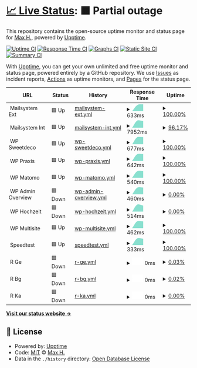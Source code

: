 # [📈 Live Status](https://status.haeckl-it.de): <!--live status--> **🟧 Partial outage**

This repository contains the open-source uptime monitor and status page for [Max H.](https://status.haeckl-it.de), powered by [Upptime](https://github.com/upptime/upptime).

[![Uptime CI](https://github.com/koj-co/upptime/workflows/Uptime%20CI/badge.svg)](https://github.com/koj-co/upptime/actions?query=workflow%3A%22Uptime+CI%22)
[![Response Time CI](https://github.com/koj-co/upptime/workflows/Response%20Time%20CI/badge.svg)](https://github.com/koj-co/upptime/actions?query=workflow%3A%22Response+Time+CI%22)
[![Graphs CI](https://github.com/koj-co/upptime/workflows/Graphs%20CI/badge.svg)](https://github.com/koj-co/upptime/actions?query=workflow%3A%22Graphs+CI%22)
[![Static Site CI](https://github.com/koj-co/upptime/workflows/Static%20Site%20CI/badge.svg)](https://github.com/koj-co/upptime/actions?query=workflow%3A%22Static+Site+CI%22)
[![Summary CI](https://github.com/koj-co/upptime/workflows/Summary%20CI/badge.svg)](https://github.com/koj-co/upptime/actions?query=workflow%3A%22Summary+CI%22)

With [Upptime](https://upptime.js.org), you can get your own unlimited and free uptime monitor and status page, powered entirely by a GitHub repository. We use [Issues](https://github.com/8ear/upptime/issues) as incident reports, [Actions](https://github.com/8ear/upptime/actions) as uptime monitors, and [Pages](https://status.haeckl-it.de) for the status page.

<!--start: status pages-->
<!-- This summary is generated by Upptime (https://github.com/upptime/upptime) -->
<!-- Do not edit this manually, your changes will be overwritten -->
<!-- prettier-ignore -->
| URL | Status | History | Response Time | Uptime |
| --- | ------ | ------- | ------------- | ------ |
| <img alt="" src="https://favicons.githubusercontent.com/null" height="13"> Mailsystem Ext | 🟩 Up | [mailsystem-ext.yml](https://github.com/8ear/upptime/commits/master/history/mailsystem-ext.yml) | <details><summary><img alt="Response time graph" src="./graphs/mailsystem-ext/response-time-week.png" height="20"> 633ms</summary><br><a href="https://status.haeckl-it.de/history/mailsystem-ext"><img alt="Response time 633" src="https://img.shields.io/endpoint?url=https%3A%2F%2Fraw.githubusercontent.com%2F8ear%2Fupptime%2Fmaster%2Fapi%2Fmailsystem-ext%2Fresponse-time.json"></a><br><a href="https://status.haeckl-it.de/history/mailsystem-ext"><img alt="24-hour response time 657" src="https://img.shields.io/endpoint?url=https%3A%2F%2Fraw.githubusercontent.com%2F8ear%2Fupptime%2Fmaster%2Fapi%2Fmailsystem-ext%2Fresponse-time-day.json"></a><br><a href="https://status.haeckl-it.de/history/mailsystem-ext"><img alt="7-day response time 633" src="https://img.shields.io/endpoint?url=https%3A%2F%2Fraw.githubusercontent.com%2F8ear%2Fupptime%2Fmaster%2Fapi%2Fmailsystem-ext%2Fresponse-time-week.json"></a><br><a href="https://status.haeckl-it.de/history/mailsystem-ext"><img alt="30-day response time 633" src="https://img.shields.io/endpoint?url=https%3A%2F%2Fraw.githubusercontent.com%2F8ear%2Fupptime%2Fmaster%2Fapi%2Fmailsystem-ext%2Fresponse-time-month.json"></a><br><a href="https://status.haeckl-it.de/history/mailsystem-ext"><img alt="1-year response time 633" src="https://img.shields.io/endpoint?url=https%3A%2F%2Fraw.githubusercontent.com%2F8ear%2Fupptime%2Fmaster%2Fapi%2Fmailsystem-ext%2Fresponse-time-year.json"></a></details> | <details><summary><a href="https://status.haeckl-it.de/history/mailsystem-ext">100.00%</a></summary><a href="https://status.haeckl-it.de/history/mailsystem-ext"><img alt="All-time uptime 100.00%" src="https://img.shields.io/endpoint?url=https%3A%2F%2Fraw.githubusercontent.com%2F8ear%2Fupptime%2Fmaster%2Fapi%2Fmailsystem-ext%2Fuptime.json"></a><br><a href="https://status.haeckl-it.de/history/mailsystem-ext"><img alt="24-hour uptime 100.00%" src="https://img.shields.io/endpoint?url=https%3A%2F%2Fraw.githubusercontent.com%2F8ear%2Fupptime%2Fmaster%2Fapi%2Fmailsystem-ext%2Fuptime-day.json"></a><br><a href="https://status.haeckl-it.de/history/mailsystem-ext"><img alt="7-day uptime 100.00%" src="https://img.shields.io/endpoint?url=https%3A%2F%2Fraw.githubusercontent.com%2F8ear%2Fupptime%2Fmaster%2Fapi%2Fmailsystem-ext%2Fuptime-week.json"></a><br><a href="https://status.haeckl-it.de/history/mailsystem-ext"><img alt="30-day uptime 100.00%" src="https://img.shields.io/endpoint?url=https%3A%2F%2Fraw.githubusercontent.com%2F8ear%2Fupptime%2Fmaster%2Fapi%2Fmailsystem-ext%2Fuptime-month.json"></a><br><a href="https://status.haeckl-it.de/history/mailsystem-ext"><img alt="1-year uptime 100.00%" src="https://img.shields.io/endpoint?url=https%3A%2F%2Fraw.githubusercontent.com%2F8ear%2Fupptime%2Fmaster%2Fapi%2Fmailsystem-ext%2Fuptime-year.json"></a></details>
| <img alt="" src="https://favicons.githubusercontent.com/null" height="13"> Mailsystem Int | 🟩 Up | [mailsystem-int.yml](https://github.com/8ear/upptime/commits/master/history/mailsystem-int.yml) | <details><summary><img alt="Response time graph" src="./graphs/mailsystem-int/response-time-week.png" height="20"> 7952ms</summary><br><a href="https://status.haeckl-it.de/history/mailsystem-int"><img alt="Response time 7952" src="https://img.shields.io/endpoint?url=https%3A%2F%2Fraw.githubusercontent.com%2F8ear%2Fupptime%2Fmaster%2Fapi%2Fmailsystem-int%2Fresponse-time.json"></a><br><a href="https://status.haeckl-it.de/history/mailsystem-int"><img alt="24-hour response time 14195" src="https://img.shields.io/endpoint?url=https%3A%2F%2Fraw.githubusercontent.com%2F8ear%2Fupptime%2Fmaster%2Fapi%2Fmailsystem-int%2Fresponse-time-day.json"></a><br><a href="https://status.haeckl-it.de/history/mailsystem-int"><img alt="7-day response time 7952" src="https://img.shields.io/endpoint?url=https%3A%2F%2Fraw.githubusercontent.com%2F8ear%2Fupptime%2Fmaster%2Fapi%2Fmailsystem-int%2Fresponse-time-week.json"></a><br><a href="https://status.haeckl-it.de/history/mailsystem-int"><img alt="30-day response time 7952" src="https://img.shields.io/endpoint?url=https%3A%2F%2Fraw.githubusercontent.com%2F8ear%2Fupptime%2Fmaster%2Fapi%2Fmailsystem-int%2Fresponse-time-month.json"></a><br><a href="https://status.haeckl-it.de/history/mailsystem-int"><img alt="1-year response time 7952" src="https://img.shields.io/endpoint?url=https%3A%2F%2Fraw.githubusercontent.com%2F8ear%2Fupptime%2Fmaster%2Fapi%2Fmailsystem-int%2Fresponse-time-year.json"></a></details> | <details><summary><a href="https://status.haeckl-it.de/history/mailsystem-int">96.17%</a></summary><a href="https://status.haeckl-it.de/history/mailsystem-int"><img alt="All-time uptime 96.17%" src="https://img.shields.io/endpoint?url=https%3A%2F%2Fraw.githubusercontent.com%2F8ear%2Fupptime%2Fmaster%2Fapi%2Fmailsystem-int%2Fuptime.json"></a><br><a href="https://status.haeckl-it.de/history/mailsystem-int"><img alt="24-hour uptime 94.69%" src="https://img.shields.io/endpoint?url=https%3A%2F%2Fraw.githubusercontent.com%2F8ear%2Fupptime%2Fmaster%2Fapi%2Fmailsystem-int%2Fuptime-day.json"></a><br><a href="https://status.haeckl-it.de/history/mailsystem-int"><img alt="7-day uptime 96.17%" src="https://img.shields.io/endpoint?url=https%3A%2F%2Fraw.githubusercontent.com%2F8ear%2Fupptime%2Fmaster%2Fapi%2Fmailsystem-int%2Fuptime-week.json"></a><br><a href="https://status.haeckl-it.de/history/mailsystem-int"><img alt="30-day uptime 96.17%" src="https://img.shields.io/endpoint?url=https%3A%2F%2Fraw.githubusercontent.com%2F8ear%2Fupptime%2Fmaster%2Fapi%2Fmailsystem-int%2Fuptime-month.json"></a><br><a href="https://status.haeckl-it.de/history/mailsystem-int"><img alt="1-year uptime 96.17%" src="https://img.shields.io/endpoint?url=https%3A%2F%2Fraw.githubusercontent.com%2F8ear%2Fupptime%2Fmaster%2Fapi%2Fmailsystem-int%2Fuptime-year.json"></a></details>
| <img alt="" src="https://favicons.githubusercontent.com/null" height="13"> WP Sweetdeco | 🟩 Up | [wp-sweetdeco.yml](https://github.com/8ear/upptime/commits/master/history/wp-sweetdeco.yml) | <details><summary><img alt="Response time graph" src="./graphs/wp-sweetdeco/response-time-week.png" height="20"> 677ms</summary><br><a href="https://status.haeckl-it.de/history/wp-sweetdeco"><img alt="Response time 677" src="https://img.shields.io/endpoint?url=https%3A%2F%2Fraw.githubusercontent.com%2F8ear%2Fupptime%2Fmaster%2Fapi%2Fwp-sweetdeco%2Fresponse-time.json"></a><br><a href="https://status.haeckl-it.de/history/wp-sweetdeco"><img alt="24-hour response time 663" src="https://img.shields.io/endpoint?url=https%3A%2F%2Fraw.githubusercontent.com%2F8ear%2Fupptime%2Fmaster%2Fapi%2Fwp-sweetdeco%2Fresponse-time-day.json"></a><br><a href="https://status.haeckl-it.de/history/wp-sweetdeco"><img alt="7-day response time 677" src="https://img.shields.io/endpoint?url=https%3A%2F%2Fraw.githubusercontent.com%2F8ear%2Fupptime%2Fmaster%2Fapi%2Fwp-sweetdeco%2Fresponse-time-week.json"></a><br><a href="https://status.haeckl-it.de/history/wp-sweetdeco"><img alt="30-day response time 677" src="https://img.shields.io/endpoint?url=https%3A%2F%2Fraw.githubusercontent.com%2F8ear%2Fupptime%2Fmaster%2Fapi%2Fwp-sweetdeco%2Fresponse-time-month.json"></a><br><a href="https://status.haeckl-it.de/history/wp-sweetdeco"><img alt="1-year response time 677" src="https://img.shields.io/endpoint?url=https%3A%2F%2Fraw.githubusercontent.com%2F8ear%2Fupptime%2Fmaster%2Fapi%2Fwp-sweetdeco%2Fresponse-time-year.json"></a></details> | <details><summary><a href="https://status.haeckl-it.de/history/wp-sweetdeco">100.00%</a></summary><a href="https://status.haeckl-it.de/history/wp-sweetdeco"><img alt="All-time uptime 100.00%" src="https://img.shields.io/endpoint?url=https%3A%2F%2Fraw.githubusercontent.com%2F8ear%2Fupptime%2Fmaster%2Fapi%2Fwp-sweetdeco%2Fuptime.json"></a><br><a href="https://status.haeckl-it.de/history/wp-sweetdeco"><img alt="24-hour uptime 100.00%" src="https://img.shields.io/endpoint?url=https%3A%2F%2Fraw.githubusercontent.com%2F8ear%2Fupptime%2Fmaster%2Fapi%2Fwp-sweetdeco%2Fuptime-day.json"></a><br><a href="https://status.haeckl-it.de/history/wp-sweetdeco"><img alt="7-day uptime 100.00%" src="https://img.shields.io/endpoint?url=https%3A%2F%2Fraw.githubusercontent.com%2F8ear%2Fupptime%2Fmaster%2Fapi%2Fwp-sweetdeco%2Fuptime-week.json"></a><br><a href="https://status.haeckl-it.de/history/wp-sweetdeco"><img alt="30-day uptime 100.00%" src="https://img.shields.io/endpoint?url=https%3A%2F%2Fraw.githubusercontent.com%2F8ear%2Fupptime%2Fmaster%2Fapi%2Fwp-sweetdeco%2Fuptime-month.json"></a><br><a href="https://status.haeckl-it.de/history/wp-sweetdeco"><img alt="1-year uptime 100.00%" src="https://img.shields.io/endpoint?url=https%3A%2F%2Fraw.githubusercontent.com%2F8ear%2Fupptime%2Fmaster%2Fapi%2Fwp-sweetdeco%2Fuptime-year.json"></a></details>
| <img alt="" src="https://favicons.githubusercontent.com/null" height="13"> WP Praxis | 🟩 Up | [wp-praxis.yml](https://github.com/8ear/upptime/commits/master/history/wp-praxis.yml) | <details><summary><img alt="Response time graph" src="./graphs/wp-praxis/response-time-week.png" height="20"> 642ms</summary><br><a href="https://status.haeckl-it.de/history/wp-praxis"><img alt="Response time 642" src="https://img.shields.io/endpoint?url=https%3A%2F%2Fraw.githubusercontent.com%2F8ear%2Fupptime%2Fmaster%2Fapi%2Fwp-praxis%2Fresponse-time.json"></a><br><a href="https://status.haeckl-it.de/history/wp-praxis"><img alt="24-hour response time 631" src="https://img.shields.io/endpoint?url=https%3A%2F%2Fraw.githubusercontent.com%2F8ear%2Fupptime%2Fmaster%2Fapi%2Fwp-praxis%2Fresponse-time-day.json"></a><br><a href="https://status.haeckl-it.de/history/wp-praxis"><img alt="7-day response time 642" src="https://img.shields.io/endpoint?url=https%3A%2F%2Fraw.githubusercontent.com%2F8ear%2Fupptime%2Fmaster%2Fapi%2Fwp-praxis%2Fresponse-time-week.json"></a><br><a href="https://status.haeckl-it.de/history/wp-praxis"><img alt="30-day response time 642" src="https://img.shields.io/endpoint?url=https%3A%2F%2Fraw.githubusercontent.com%2F8ear%2Fupptime%2Fmaster%2Fapi%2Fwp-praxis%2Fresponse-time-month.json"></a><br><a href="https://status.haeckl-it.de/history/wp-praxis"><img alt="1-year response time 642" src="https://img.shields.io/endpoint?url=https%3A%2F%2Fraw.githubusercontent.com%2F8ear%2Fupptime%2Fmaster%2Fapi%2Fwp-praxis%2Fresponse-time-year.json"></a></details> | <details><summary><a href="https://status.haeckl-it.de/history/wp-praxis">100.00%</a></summary><a href="https://status.haeckl-it.de/history/wp-praxis"><img alt="All-time uptime 100.00%" src="https://img.shields.io/endpoint?url=https%3A%2F%2Fraw.githubusercontent.com%2F8ear%2Fupptime%2Fmaster%2Fapi%2Fwp-praxis%2Fuptime.json"></a><br><a href="https://status.haeckl-it.de/history/wp-praxis"><img alt="24-hour uptime 100.00%" src="https://img.shields.io/endpoint?url=https%3A%2F%2Fraw.githubusercontent.com%2F8ear%2Fupptime%2Fmaster%2Fapi%2Fwp-praxis%2Fuptime-day.json"></a><br><a href="https://status.haeckl-it.de/history/wp-praxis"><img alt="7-day uptime 100.00%" src="https://img.shields.io/endpoint?url=https%3A%2F%2Fraw.githubusercontent.com%2F8ear%2Fupptime%2Fmaster%2Fapi%2Fwp-praxis%2Fuptime-week.json"></a><br><a href="https://status.haeckl-it.de/history/wp-praxis"><img alt="30-day uptime 100.00%" src="https://img.shields.io/endpoint?url=https%3A%2F%2Fraw.githubusercontent.com%2F8ear%2Fupptime%2Fmaster%2Fapi%2Fwp-praxis%2Fuptime-month.json"></a><br><a href="https://status.haeckl-it.de/history/wp-praxis"><img alt="1-year uptime 100.00%" src="https://img.shields.io/endpoint?url=https%3A%2F%2Fraw.githubusercontent.com%2F8ear%2Fupptime%2Fmaster%2Fapi%2Fwp-praxis%2Fuptime-year.json"></a></details>
| <img alt="" src="https://favicons.githubusercontent.com/null" height="13"> WP Matomo | 🟩 Up | [wp-matomo.yml](https://github.com/8ear/upptime/commits/master/history/wp-matomo.yml) | <details><summary><img alt="Response time graph" src="./graphs/wp-matomo/response-time-week.png" height="20"> 540ms</summary><br><a href="https://status.haeckl-it.de/history/wp-matomo"><img alt="Response time 540" src="https://img.shields.io/endpoint?url=https%3A%2F%2Fraw.githubusercontent.com%2F8ear%2Fupptime%2Fmaster%2Fapi%2Fwp-matomo%2Fresponse-time.json"></a><br><a href="https://status.haeckl-it.de/history/wp-matomo"><img alt="24-hour response time 527" src="https://img.shields.io/endpoint?url=https%3A%2F%2Fraw.githubusercontent.com%2F8ear%2Fupptime%2Fmaster%2Fapi%2Fwp-matomo%2Fresponse-time-day.json"></a><br><a href="https://status.haeckl-it.de/history/wp-matomo"><img alt="7-day response time 540" src="https://img.shields.io/endpoint?url=https%3A%2F%2Fraw.githubusercontent.com%2F8ear%2Fupptime%2Fmaster%2Fapi%2Fwp-matomo%2Fresponse-time-week.json"></a><br><a href="https://status.haeckl-it.de/history/wp-matomo"><img alt="30-day response time 540" src="https://img.shields.io/endpoint?url=https%3A%2F%2Fraw.githubusercontent.com%2F8ear%2Fupptime%2Fmaster%2Fapi%2Fwp-matomo%2Fresponse-time-month.json"></a><br><a href="https://status.haeckl-it.de/history/wp-matomo"><img alt="1-year response time 540" src="https://img.shields.io/endpoint?url=https%3A%2F%2Fraw.githubusercontent.com%2F8ear%2Fupptime%2Fmaster%2Fapi%2Fwp-matomo%2Fresponse-time-year.json"></a></details> | <details><summary><a href="https://status.haeckl-it.de/history/wp-matomo">100.00%</a></summary><a href="https://status.haeckl-it.de/history/wp-matomo"><img alt="All-time uptime 100.00%" src="https://img.shields.io/endpoint?url=https%3A%2F%2Fraw.githubusercontent.com%2F8ear%2Fupptime%2Fmaster%2Fapi%2Fwp-matomo%2Fuptime.json"></a><br><a href="https://status.haeckl-it.de/history/wp-matomo"><img alt="24-hour uptime 100.00%" src="https://img.shields.io/endpoint?url=https%3A%2F%2Fraw.githubusercontent.com%2F8ear%2Fupptime%2Fmaster%2Fapi%2Fwp-matomo%2Fuptime-day.json"></a><br><a href="https://status.haeckl-it.de/history/wp-matomo"><img alt="7-day uptime 100.00%" src="https://img.shields.io/endpoint?url=https%3A%2F%2Fraw.githubusercontent.com%2F8ear%2Fupptime%2Fmaster%2Fapi%2Fwp-matomo%2Fuptime-week.json"></a><br><a href="https://status.haeckl-it.de/history/wp-matomo"><img alt="30-day uptime 100.00%" src="https://img.shields.io/endpoint?url=https%3A%2F%2Fraw.githubusercontent.com%2F8ear%2Fupptime%2Fmaster%2Fapi%2Fwp-matomo%2Fuptime-month.json"></a><br><a href="https://status.haeckl-it.de/history/wp-matomo"><img alt="1-year uptime 100.00%" src="https://img.shields.io/endpoint?url=https%3A%2F%2Fraw.githubusercontent.com%2F8ear%2Fupptime%2Fmaster%2Fapi%2Fwp-matomo%2Fuptime-year.json"></a></details>
| <img alt="" src="https://favicons.githubusercontent.com/null" height="13"> WP Admin Overview | 🟥 Down | [wp-admin-overview.yml](https://github.com/8ear/upptime/commits/master/history/wp-admin-overview.yml) | <details><summary><img alt="Response time graph" src="./graphs/wp-admin-overview/response-time-week.png" height="20"> 460ms</summary><br><a href="https://status.haeckl-it.de/history/wp-admin-overview"><img alt="Response time 460" src="https://img.shields.io/endpoint?url=https%3A%2F%2Fraw.githubusercontent.com%2F8ear%2Fupptime%2Fmaster%2Fapi%2Fwp-admin-overview%2Fresponse-time.json"></a><br><a href="https://status.haeckl-it.de/history/wp-admin-overview"><img alt="24-hour response time 462" src="https://img.shields.io/endpoint?url=https%3A%2F%2Fraw.githubusercontent.com%2F8ear%2Fupptime%2Fmaster%2Fapi%2Fwp-admin-overview%2Fresponse-time-day.json"></a><br><a href="https://status.haeckl-it.de/history/wp-admin-overview"><img alt="7-day response time 460" src="https://img.shields.io/endpoint?url=https%3A%2F%2Fraw.githubusercontent.com%2F8ear%2Fupptime%2Fmaster%2Fapi%2Fwp-admin-overview%2Fresponse-time-week.json"></a><br><a href="https://status.haeckl-it.de/history/wp-admin-overview"><img alt="30-day response time 460" src="https://img.shields.io/endpoint?url=https%3A%2F%2Fraw.githubusercontent.com%2F8ear%2Fupptime%2Fmaster%2Fapi%2Fwp-admin-overview%2Fresponse-time-month.json"></a><br><a href="https://status.haeckl-it.de/history/wp-admin-overview"><img alt="1-year response time 460" src="https://img.shields.io/endpoint?url=https%3A%2F%2Fraw.githubusercontent.com%2F8ear%2Fupptime%2Fmaster%2Fapi%2Fwp-admin-overview%2Fresponse-time-year.json"></a></details> | <details><summary><a href="https://status.haeckl-it.de/history/wp-admin-overview">0.00%</a></summary><a href="https://status.haeckl-it.de/history/wp-admin-overview"><img alt="All-time uptime 0.00%" src="https://img.shields.io/endpoint?url=https%3A%2F%2Fraw.githubusercontent.com%2F8ear%2Fupptime%2Fmaster%2Fapi%2Fwp-admin-overview%2Fuptime.json"></a><br><a href="https://status.haeckl-it.de/history/wp-admin-overview"><img alt="24-hour uptime 0.00%" src="https://img.shields.io/endpoint?url=https%3A%2F%2Fraw.githubusercontent.com%2F8ear%2Fupptime%2Fmaster%2Fapi%2Fwp-admin-overview%2Fuptime-day.json"></a><br><a href="https://status.haeckl-it.de/history/wp-admin-overview"><img alt="7-day uptime 0.00%" src="https://img.shields.io/endpoint?url=https%3A%2F%2Fraw.githubusercontent.com%2F8ear%2Fupptime%2Fmaster%2Fapi%2Fwp-admin-overview%2Fuptime-week.json"></a><br><a href="https://status.haeckl-it.de/history/wp-admin-overview"><img alt="30-day uptime 0.00%" src="https://img.shields.io/endpoint?url=https%3A%2F%2Fraw.githubusercontent.com%2F8ear%2Fupptime%2Fmaster%2Fapi%2Fwp-admin-overview%2Fuptime-month.json"></a><br><a href="https://status.haeckl-it.de/history/wp-admin-overview"><img alt="1-year uptime 0.00%" src="https://img.shields.io/endpoint?url=https%3A%2F%2Fraw.githubusercontent.com%2F8ear%2Fupptime%2Fmaster%2Fapi%2Fwp-admin-overview%2Fuptime-year.json"></a></details>
| <img alt="" src="https://favicons.githubusercontent.com/null" height="13"> WP Hochzeit | 🟥 Down | [wp-hochzeit.yml](https://github.com/8ear/upptime/commits/master/history/wp-hochzeit.yml) | <details><summary><img alt="Response time graph" src="./graphs/wp-hochzeit/response-time-week.png" height="20"> 514ms</summary><br><a href="https://status.haeckl-it.de/history/wp-hochzeit"><img alt="Response time 514" src="https://img.shields.io/endpoint?url=https%3A%2F%2Fraw.githubusercontent.com%2F8ear%2Fupptime%2Fmaster%2Fapi%2Fwp-hochzeit%2Fresponse-time.json"></a><br><a href="https://status.haeckl-it.de/history/wp-hochzeit"><img alt="24-hour response time 472" src="https://img.shields.io/endpoint?url=https%3A%2F%2Fraw.githubusercontent.com%2F8ear%2Fupptime%2Fmaster%2Fapi%2Fwp-hochzeit%2Fresponse-time-day.json"></a><br><a href="https://status.haeckl-it.de/history/wp-hochzeit"><img alt="7-day response time 514" src="https://img.shields.io/endpoint?url=https%3A%2F%2Fraw.githubusercontent.com%2F8ear%2Fupptime%2Fmaster%2Fapi%2Fwp-hochzeit%2Fresponse-time-week.json"></a><br><a href="https://status.haeckl-it.de/history/wp-hochzeit"><img alt="30-day response time 514" src="https://img.shields.io/endpoint?url=https%3A%2F%2Fraw.githubusercontent.com%2F8ear%2Fupptime%2Fmaster%2Fapi%2Fwp-hochzeit%2Fresponse-time-month.json"></a><br><a href="https://status.haeckl-it.de/history/wp-hochzeit"><img alt="1-year response time 514" src="https://img.shields.io/endpoint?url=https%3A%2F%2Fraw.githubusercontent.com%2F8ear%2Fupptime%2Fmaster%2Fapi%2Fwp-hochzeit%2Fresponse-time-year.json"></a></details> | <details><summary><a href="https://status.haeckl-it.de/history/wp-hochzeit">0.00%</a></summary><a href="https://status.haeckl-it.de/history/wp-hochzeit"><img alt="All-time uptime 0.00%" src="https://img.shields.io/endpoint?url=https%3A%2F%2Fraw.githubusercontent.com%2F8ear%2Fupptime%2Fmaster%2Fapi%2Fwp-hochzeit%2Fuptime.json"></a><br><a href="https://status.haeckl-it.de/history/wp-hochzeit"><img alt="24-hour uptime 0.00%" src="https://img.shields.io/endpoint?url=https%3A%2F%2Fraw.githubusercontent.com%2F8ear%2Fupptime%2Fmaster%2Fapi%2Fwp-hochzeit%2Fuptime-day.json"></a><br><a href="https://status.haeckl-it.de/history/wp-hochzeit"><img alt="7-day uptime 0.00%" src="https://img.shields.io/endpoint?url=https%3A%2F%2Fraw.githubusercontent.com%2F8ear%2Fupptime%2Fmaster%2Fapi%2Fwp-hochzeit%2Fuptime-week.json"></a><br><a href="https://status.haeckl-it.de/history/wp-hochzeit"><img alt="30-day uptime 0.00%" src="https://img.shields.io/endpoint?url=https%3A%2F%2Fraw.githubusercontent.com%2F8ear%2Fupptime%2Fmaster%2Fapi%2Fwp-hochzeit%2Fuptime-month.json"></a><br><a href="https://status.haeckl-it.de/history/wp-hochzeit"><img alt="1-year uptime 0.00%" src="https://img.shields.io/endpoint?url=https%3A%2F%2Fraw.githubusercontent.com%2F8ear%2Fupptime%2Fmaster%2Fapi%2Fwp-hochzeit%2Fuptime-year.json"></a></details>
| <img alt="" src="https://favicons.githubusercontent.com/null" height="13"> WP Multisite | 🟩 Up | [wp-multisite.yml](https://github.com/8ear/upptime/commits/master/history/wp-multisite.yml) | <details><summary><img alt="Response time graph" src="./graphs/wp-multisite/response-time-week.png" height="20"> 462ms</summary><br><a href="https://status.haeckl-it.de/history/wp-multisite"><img alt="Response time 462" src="https://img.shields.io/endpoint?url=https%3A%2F%2Fraw.githubusercontent.com%2F8ear%2Fupptime%2Fmaster%2Fapi%2Fwp-multisite%2Fresponse-time.json"></a><br><a href="https://status.haeckl-it.de/history/wp-multisite"><img alt="24-hour response time 440" src="https://img.shields.io/endpoint?url=https%3A%2F%2Fraw.githubusercontent.com%2F8ear%2Fupptime%2Fmaster%2Fapi%2Fwp-multisite%2Fresponse-time-day.json"></a><br><a href="https://status.haeckl-it.de/history/wp-multisite"><img alt="7-day response time 462" src="https://img.shields.io/endpoint?url=https%3A%2F%2Fraw.githubusercontent.com%2F8ear%2Fupptime%2Fmaster%2Fapi%2Fwp-multisite%2Fresponse-time-week.json"></a><br><a href="https://status.haeckl-it.de/history/wp-multisite"><img alt="30-day response time 462" src="https://img.shields.io/endpoint?url=https%3A%2F%2Fraw.githubusercontent.com%2F8ear%2Fupptime%2Fmaster%2Fapi%2Fwp-multisite%2Fresponse-time-month.json"></a><br><a href="https://status.haeckl-it.de/history/wp-multisite"><img alt="1-year response time 462" src="https://img.shields.io/endpoint?url=https%3A%2F%2Fraw.githubusercontent.com%2F8ear%2Fupptime%2Fmaster%2Fapi%2Fwp-multisite%2Fresponse-time-year.json"></a></details> | <details><summary><a href="https://status.haeckl-it.de/history/wp-multisite">100.00%</a></summary><a href="https://status.haeckl-it.de/history/wp-multisite"><img alt="All-time uptime 100.00%" src="https://img.shields.io/endpoint?url=https%3A%2F%2Fraw.githubusercontent.com%2F8ear%2Fupptime%2Fmaster%2Fapi%2Fwp-multisite%2Fuptime.json"></a><br><a href="https://status.haeckl-it.de/history/wp-multisite"><img alt="24-hour uptime 100.00%" src="https://img.shields.io/endpoint?url=https%3A%2F%2Fraw.githubusercontent.com%2F8ear%2Fupptime%2Fmaster%2Fapi%2Fwp-multisite%2Fuptime-day.json"></a><br><a href="https://status.haeckl-it.de/history/wp-multisite"><img alt="7-day uptime 100.00%" src="https://img.shields.io/endpoint?url=https%3A%2F%2Fraw.githubusercontent.com%2F8ear%2Fupptime%2Fmaster%2Fapi%2Fwp-multisite%2Fuptime-week.json"></a><br><a href="https://status.haeckl-it.de/history/wp-multisite"><img alt="30-day uptime 100.00%" src="https://img.shields.io/endpoint?url=https%3A%2F%2Fraw.githubusercontent.com%2F8ear%2Fupptime%2Fmaster%2Fapi%2Fwp-multisite%2Fuptime-month.json"></a><br><a href="https://status.haeckl-it.de/history/wp-multisite"><img alt="1-year uptime 100.00%" src="https://img.shields.io/endpoint?url=https%3A%2F%2Fraw.githubusercontent.com%2F8ear%2Fupptime%2Fmaster%2Fapi%2Fwp-multisite%2Fuptime-year.json"></a></details>
| <img alt="" src="https://favicons.githubusercontent.com/null" height="13"> Speedtest | 🟩 Up | [speedtest.yml](https://github.com/8ear/upptime/commits/master/history/speedtest.yml) | <details><summary><img alt="Response time graph" src="./graphs/speedtest/response-time-week.png" height="20"> 333ms</summary><br><a href="https://status.haeckl-it.de/history/speedtest"><img alt="Response time 333" src="https://img.shields.io/endpoint?url=https%3A%2F%2Fraw.githubusercontent.com%2F8ear%2Fupptime%2Fmaster%2Fapi%2Fspeedtest%2Fresponse-time.json"></a><br><a href="https://status.haeckl-it.de/history/speedtest"><img alt="24-hour response time 200" src="https://img.shields.io/endpoint?url=https%3A%2F%2Fraw.githubusercontent.com%2F8ear%2Fupptime%2Fmaster%2Fapi%2Fspeedtest%2Fresponse-time-day.json"></a><br><a href="https://status.haeckl-it.de/history/speedtest"><img alt="7-day response time 333" src="https://img.shields.io/endpoint?url=https%3A%2F%2Fraw.githubusercontent.com%2F8ear%2Fupptime%2Fmaster%2Fapi%2Fspeedtest%2Fresponse-time-week.json"></a><br><a href="https://status.haeckl-it.de/history/speedtest"><img alt="30-day response time 333" src="https://img.shields.io/endpoint?url=https%3A%2F%2Fraw.githubusercontent.com%2F8ear%2Fupptime%2Fmaster%2Fapi%2Fspeedtest%2Fresponse-time-month.json"></a><br><a href="https://status.haeckl-it.de/history/speedtest"><img alt="1-year response time 333" src="https://img.shields.io/endpoint?url=https%3A%2F%2Fraw.githubusercontent.com%2F8ear%2Fupptime%2Fmaster%2Fapi%2Fspeedtest%2Fresponse-time-year.json"></a></details> | <details><summary><a href="https://status.haeckl-it.de/history/speedtest">100.00%</a></summary><a href="https://status.haeckl-it.de/history/speedtest"><img alt="All-time uptime 100.00%" src="https://img.shields.io/endpoint?url=https%3A%2F%2Fraw.githubusercontent.com%2F8ear%2Fupptime%2Fmaster%2Fapi%2Fspeedtest%2Fuptime.json"></a><br><a href="https://status.haeckl-it.de/history/speedtest"><img alt="24-hour uptime 100.00%" src="https://img.shields.io/endpoint?url=https%3A%2F%2Fraw.githubusercontent.com%2F8ear%2Fupptime%2Fmaster%2Fapi%2Fspeedtest%2Fuptime-day.json"></a><br><a href="https://status.haeckl-it.de/history/speedtest"><img alt="7-day uptime 100.00%" src="https://img.shields.io/endpoint?url=https%3A%2F%2Fraw.githubusercontent.com%2F8ear%2Fupptime%2Fmaster%2Fapi%2Fspeedtest%2Fuptime-week.json"></a><br><a href="https://status.haeckl-it.de/history/speedtest"><img alt="30-day uptime 100.00%" src="https://img.shields.io/endpoint?url=https%3A%2F%2Fraw.githubusercontent.com%2F8ear%2Fupptime%2Fmaster%2Fapi%2Fspeedtest%2Fuptime-month.json"></a><br><a href="https://status.haeckl-it.de/history/speedtest"><img alt="1-year uptime 100.00%" src="https://img.shields.io/endpoint?url=https%3A%2F%2Fraw.githubusercontent.com%2F8ear%2Fupptime%2Fmaster%2Fapi%2Fspeedtest%2Fuptime-year.json"></a></details>
| <img alt="" src="https://favicons.githubusercontent.com/null" height="13"> R Ge | 🟥 Down | [r-ge.yml](https://github.com/8ear/upptime/commits/master/history/r-ge.yml) | <details><summary><img alt="Response time graph" src="./graphs/r-ge/response-time-week.png" height="20"> 0ms</summary><br><a href="https://status.haeckl-it.de/history/r-ge"><img alt="Response time 0" src="https://img.shields.io/endpoint?url=https%3A%2F%2Fraw.githubusercontent.com%2F8ear%2Fupptime%2Fmaster%2Fapi%2Fr-ge%2Fresponse-time.json"></a><br><a href="https://status.haeckl-it.de/history/r-ge"><img alt="24-hour response time 0" src="https://img.shields.io/endpoint?url=https%3A%2F%2Fraw.githubusercontent.com%2F8ear%2Fupptime%2Fmaster%2Fapi%2Fr-ge%2Fresponse-time-day.json"></a><br><a href="https://status.haeckl-it.de/history/r-ge"><img alt="7-day response time 0" src="https://img.shields.io/endpoint?url=https%3A%2F%2Fraw.githubusercontent.com%2F8ear%2Fupptime%2Fmaster%2Fapi%2Fr-ge%2Fresponse-time-week.json"></a><br><a href="https://status.haeckl-it.de/history/r-ge"><img alt="30-day response time 0" src="https://img.shields.io/endpoint?url=https%3A%2F%2Fraw.githubusercontent.com%2F8ear%2Fupptime%2Fmaster%2Fapi%2Fr-ge%2Fresponse-time-month.json"></a><br><a href="https://status.haeckl-it.de/history/r-ge"><img alt="1-year response time 0" src="https://img.shields.io/endpoint?url=https%3A%2F%2Fraw.githubusercontent.com%2F8ear%2Fupptime%2Fmaster%2Fapi%2Fr-ge%2Fresponse-time-year.json"></a></details> | <details><summary><a href="https://status.haeckl-it.de/history/r-ge">0.03%</a></summary><a href="https://status.haeckl-it.de/history/r-ge"><img alt="All-time uptime 0.03%" src="https://img.shields.io/endpoint?url=https%3A%2F%2Fraw.githubusercontent.com%2F8ear%2Fupptime%2Fmaster%2Fapi%2Fr-ge%2Fuptime.json"></a><br><a href="https://status.haeckl-it.de/history/r-ge"><img alt="24-hour uptime 0.00%" src="https://img.shields.io/endpoint?url=https%3A%2F%2Fraw.githubusercontent.com%2F8ear%2Fupptime%2Fmaster%2Fapi%2Fr-ge%2Fuptime-day.json"></a><br><a href="https://status.haeckl-it.de/history/r-ge"><img alt="7-day uptime 0.03%" src="https://img.shields.io/endpoint?url=https%3A%2F%2Fraw.githubusercontent.com%2F8ear%2Fupptime%2Fmaster%2Fapi%2Fr-ge%2Fuptime-week.json"></a><br><a href="https://status.haeckl-it.de/history/r-ge"><img alt="30-day uptime 0.03%" src="https://img.shields.io/endpoint?url=https%3A%2F%2Fraw.githubusercontent.com%2F8ear%2Fupptime%2Fmaster%2Fapi%2Fr-ge%2Fuptime-month.json"></a><br><a href="https://status.haeckl-it.de/history/r-ge"><img alt="1-year uptime 0.03%" src="https://img.shields.io/endpoint?url=https%3A%2F%2Fraw.githubusercontent.com%2F8ear%2Fupptime%2Fmaster%2Fapi%2Fr-ge%2Fuptime-year.json"></a></details>
| <img alt="" src="https://favicons.githubusercontent.com/null" height="13"> R Bg | 🟥 Down | [r-bg.yml](https://github.com/8ear/upptime/commits/master/history/r-bg.yml) | <details><summary><img alt="Response time graph" src="./graphs/r-bg/response-time-week.png" height="20"> 0ms</summary><br><a href="https://status.haeckl-it.de/history/r-bg"><img alt="Response time 0" src="https://img.shields.io/endpoint?url=https%3A%2F%2Fraw.githubusercontent.com%2F8ear%2Fupptime%2Fmaster%2Fapi%2Fr-bg%2Fresponse-time.json"></a><br><a href="https://status.haeckl-it.de/history/r-bg"><img alt="24-hour response time 0" src="https://img.shields.io/endpoint?url=https%3A%2F%2Fraw.githubusercontent.com%2F8ear%2Fupptime%2Fmaster%2Fapi%2Fr-bg%2Fresponse-time-day.json"></a><br><a href="https://status.haeckl-it.de/history/r-bg"><img alt="7-day response time 0" src="https://img.shields.io/endpoint?url=https%3A%2F%2Fraw.githubusercontent.com%2F8ear%2Fupptime%2Fmaster%2Fapi%2Fr-bg%2Fresponse-time-week.json"></a><br><a href="https://status.haeckl-it.de/history/r-bg"><img alt="30-day response time 0" src="https://img.shields.io/endpoint?url=https%3A%2F%2Fraw.githubusercontent.com%2F8ear%2Fupptime%2Fmaster%2Fapi%2Fr-bg%2Fresponse-time-month.json"></a><br><a href="https://status.haeckl-it.de/history/r-bg"><img alt="1-year response time 0" src="https://img.shields.io/endpoint?url=https%3A%2F%2Fraw.githubusercontent.com%2F8ear%2Fupptime%2Fmaster%2Fapi%2Fr-bg%2Fresponse-time-year.json"></a></details> | <details><summary><a href="https://status.haeckl-it.de/history/r-bg">0.02%</a></summary><a href="https://status.haeckl-it.de/history/r-bg"><img alt="All-time uptime 0.02%" src="https://img.shields.io/endpoint?url=https%3A%2F%2Fraw.githubusercontent.com%2F8ear%2Fupptime%2Fmaster%2Fapi%2Fr-bg%2Fuptime.json"></a><br><a href="https://status.haeckl-it.de/history/r-bg"><img alt="24-hour uptime 0.00%" src="https://img.shields.io/endpoint?url=https%3A%2F%2Fraw.githubusercontent.com%2F8ear%2Fupptime%2Fmaster%2Fapi%2Fr-bg%2Fuptime-day.json"></a><br><a href="https://status.haeckl-it.de/history/r-bg"><img alt="7-day uptime 0.02%" src="https://img.shields.io/endpoint?url=https%3A%2F%2Fraw.githubusercontent.com%2F8ear%2Fupptime%2Fmaster%2Fapi%2Fr-bg%2Fuptime-week.json"></a><br><a href="https://status.haeckl-it.de/history/r-bg"><img alt="30-day uptime 0.02%" src="https://img.shields.io/endpoint?url=https%3A%2F%2Fraw.githubusercontent.com%2F8ear%2Fupptime%2Fmaster%2Fapi%2Fr-bg%2Fuptime-month.json"></a><br><a href="https://status.haeckl-it.de/history/r-bg"><img alt="1-year uptime 0.02%" src="https://img.shields.io/endpoint?url=https%3A%2F%2Fraw.githubusercontent.com%2F8ear%2Fupptime%2Fmaster%2Fapi%2Fr-bg%2Fuptime-year.json"></a></details>
| <img alt="" src="https://favicons.githubusercontent.com/null" height="13"> R Ka | 🟥 Down | [r-ka.yml](https://github.com/8ear/upptime/commits/master/history/r-ka.yml) | <details><summary><img alt="Response time graph" src="./graphs/r-ka/response-time-week.png" height="20"> 0ms</summary><br><a href="https://status.haeckl-it.de/history/r-ka"><img alt="Response time 0" src="https://img.shields.io/endpoint?url=https%3A%2F%2Fraw.githubusercontent.com%2F8ear%2Fupptime%2Fmaster%2Fapi%2Fr-ka%2Fresponse-time.json"></a><br><a href="https://status.haeckl-it.de/history/r-ka"><img alt="24-hour response time 0" src="https://img.shields.io/endpoint?url=https%3A%2F%2Fraw.githubusercontent.com%2F8ear%2Fupptime%2Fmaster%2Fapi%2Fr-ka%2Fresponse-time-day.json"></a><br><a href="https://status.haeckl-it.de/history/r-ka"><img alt="7-day response time 0" src="https://img.shields.io/endpoint?url=https%3A%2F%2Fraw.githubusercontent.com%2F8ear%2Fupptime%2Fmaster%2Fapi%2Fr-ka%2Fresponse-time-week.json"></a><br><a href="https://status.haeckl-it.de/history/r-ka"><img alt="30-day response time 0" src="https://img.shields.io/endpoint?url=https%3A%2F%2Fraw.githubusercontent.com%2F8ear%2Fupptime%2Fmaster%2Fapi%2Fr-ka%2Fresponse-time-month.json"></a><br><a href="https://status.haeckl-it.de/history/r-ka"><img alt="1-year response time 0" src="https://img.shields.io/endpoint?url=https%3A%2F%2Fraw.githubusercontent.com%2F8ear%2Fupptime%2Fmaster%2Fapi%2Fr-ka%2Fresponse-time-year.json"></a></details> | <details><summary><a href="https://status.haeckl-it.de/history/r-ka">0.00%</a></summary><a href="https://status.haeckl-it.de/history/r-ka"><img alt="All-time uptime 0.00%" src="https://img.shields.io/endpoint?url=https%3A%2F%2Fraw.githubusercontent.com%2F8ear%2Fupptime%2Fmaster%2Fapi%2Fr-ka%2Fuptime.json"></a><br><a href="https://status.haeckl-it.de/history/r-ka"><img alt="24-hour uptime 0.00%" src="https://img.shields.io/endpoint?url=https%3A%2F%2Fraw.githubusercontent.com%2F8ear%2Fupptime%2Fmaster%2Fapi%2Fr-ka%2Fuptime-day.json"></a><br><a href="https://status.haeckl-it.de/history/r-ka"><img alt="7-day uptime 0.00%" src="https://img.shields.io/endpoint?url=https%3A%2F%2Fraw.githubusercontent.com%2F8ear%2Fupptime%2Fmaster%2Fapi%2Fr-ka%2Fuptime-week.json"></a><br><a href="https://status.haeckl-it.de/history/r-ka"><img alt="30-day uptime 0.00%" src="https://img.shields.io/endpoint?url=https%3A%2F%2Fraw.githubusercontent.com%2F8ear%2Fupptime%2Fmaster%2Fapi%2Fr-ka%2Fuptime-month.json"></a><br><a href="https://status.haeckl-it.de/history/r-ka"><img alt="1-year uptime 0.00%" src="https://img.shields.io/endpoint?url=https%3A%2F%2Fraw.githubusercontent.com%2F8ear%2Fupptime%2Fmaster%2Fapi%2Fr-ka%2Fuptime-year.json"></a></details>

<!--end: status pages-->

[**Visit our status website →**](https://status.haeckl-it.de)

## 📄 License

- Powered by: [Upptime](https://github.com/upptime/upptime)
- Code: [MIT](./LICENSE) © [Max H.](https://status.haeckl-it.de)
- Data in the `./history` directory: [Open Database License](https://opendatacommons.org/licenses/odbl/1-0/)
